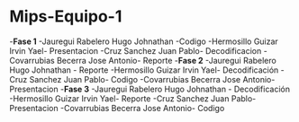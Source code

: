 # Mips-Equipo-1
-**Fase 1** 
-Jauregui Rabelero Hugo Johnathan -Codigo
-Hermosillo Guizar Irvin Yael- Presentacion
-Cruz Sanchez Juan Pablo- Decodificacion
-Covarrubias Becerra Jose Antonio- Reporte
-**Fase 2**
-Jauregui Rabelero Hugo Johnathan - Reporte
-Hermosillo Guizar Irvin Yael- Decodificación
-Cruz Sanchez Juan Pablo- Codigo
-Covarrubias Becerra Jose Antonio- Presentacion
-**Fase 3**
-Jauregui Rabelero Hugo Johnathan - Decodificación 
-Hermosillo Guizar Irvin Yael- Reporte
-Cruz Sanchez Juan Pablo- Presentacion 
-Covarrubias Becerra Jose Antonio- Codigo
